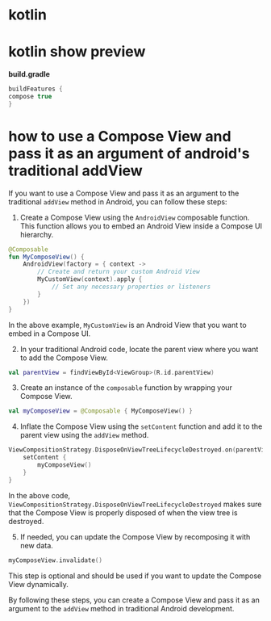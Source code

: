 # kotlin

# kotlin show preview 

**build.gradle**

```Kotlin
buildFeatures {
compose true
}
```

# how to use a Compose View and pass it as an argument of android's traditional addView

If you want to use a Compose View and pass it as an argument to the traditional `addView` method in Android, you can follow these steps:

1. Create a Compose View using the `AndroidView` composable function. This function allows you to embed an Android View inside a Compose UI hierarchy.

```kotlin
@Composable
fun MyComposeView() {
    AndroidView(factory = { context ->
        // Create and return your custom Android View
        MyCustomView(context).apply {
            // Set any necessary properties or listeners
        }
    })
}
```

In the above example, `MyCustomView` is an Android View that you want to embed in a Compose UI.

2. In your traditional Android code, locate the parent view where you want to add the Compose View.

```kotlin
val parentView = findViewById<ViewGroup>(R.id.parentView)
```

3. Create an instance of the `composable` function by wrapping your Compose View.

```kotlin
val myComposeView = @Composable { MyComposeView() }
```

4. Inflate the Compose View using the `setContent` function and add it to the parent view using the `addView` method.

```kotlin
ViewCompositionStrategy.DisposeOnViewTreeLifecycleDestroyed.on(parentView).apply {
    setContent {
        myComposeView()
    }
}
```

In the above code, `ViewCompositionStrategy.DisposeOnViewTreeLifecycleDestroyed` makes sure that the Compose View is properly disposed of when the view tree is destroyed.

5. If needed, you can update the Compose View by recomposing it with new data.

```kotlin
myComposeView.invalidate()
```

This step is optional and should be used if you want to update the Compose View dynamically.

By following these steps, you can create a Compose View and pass it as an argument to the `addView` method in traditional Android development.